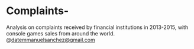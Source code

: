 # Complaints-
Analysis on complaints received by financial institutions in 2013-2015, with console games sales from around the world. 
@datemmanuelsanchez@gmail.com
